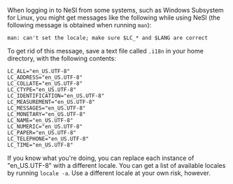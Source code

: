 When logging in to NeSI from some systems, such as Windows Subsystem for
Linux, you might get messages like the following while using NeSI (the
following message is obtained when running `man`):

    man: can't set the locale; make sure $LC_* and $LANG are correct

To get rid of this message, save a text file called `.i18n` in your home
directory, with the following contents:

    LC_ALL="en_US.UTF-8"
    LC_ADDRESS="en_US.UTF-8"
    LC_COLLATE="en_US.UTF-8"
    LC_CTYPE="en_US.UTF-8"
    LC_IDENTIFICATION="en_US.UTF-8"
    LC_MEASUREMENT="en_US.UTF-8"
    LC_MESSAGES="en_US.UTF-8"
    LC_MONETARY="en_US.UTF-8"
    LC_NAME="en_US.UTF-8"
    LC_NUMERIC="en_US.UTF-8"
    LC_PAPER="en_US.UTF-8"
    LC_TELEPHONE="en_US.UTF-8"
    LC_TIME="en_US.UTF-8"

If you know what you\'re doing, you can replace each instance of
\"en\_US.UTF-8\" with a different locale. You can get a list of
available locales by running `locale -a`. Use a different locale at your
own risk, however.
